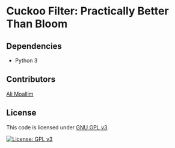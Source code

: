 # Cuckoo Filter: Practically Better Than Bloom



## Dependencies
- Python 3

## Contributors
[Ali Moallim](mailto:axj.159@gmail.com)

## License
This code is licensed under [GNU GPL v3](https://www.gnu.org/licenses/gpl-3.0.en.html).

[![License: GPL v3](https://img.shields.io/badge/License-GPLv3-blue.svg)](https://www.gnu.org/licenses/gpl-3.0)
